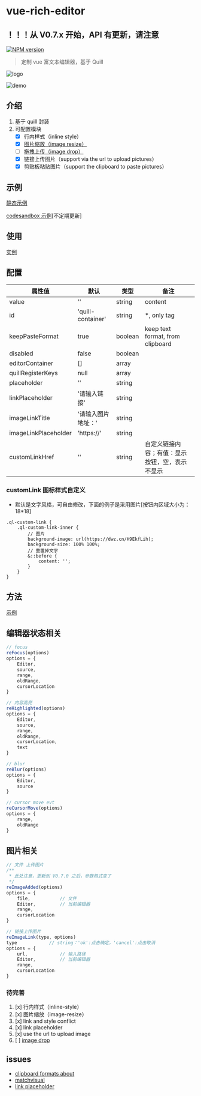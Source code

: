 # vue-rich-editor

## ！！！从 V0.7.x 开始，API 有更新，请注意

[![NPM version][npm-image]][npm-url]

[npm-image]: https://img.shields.io/npm/v/vue-rich-editor.svg?longCache=true&style=for-the-badge
[npm-url]: https://www.npmjs.com/package/vue-rich-editor

> 定制 vue 富文本编辑器，基于 Quill

![logo](https://dwz.cn/lyPrpas0)

![demo](https://dwz.cn/wrchFtrx)

## 介绍

1. 基于 quill 封装
2. 可配置模块
    * [x] 行内样式（inline style）
    * [x] [图片缩放（image resize）](https://github.com/Fandom-OSS/quill-blot-formatter)
    * [ ] [拖拽上传（image drop）](https://github.com/kensnyder/quill-image-drop-module)
    * [x] 链接上传图片（support via the url to upload pictures）
    * [x] 剪贴板粘贴图片（support the clipboard to paste pictures）

## 示例

[静态示例](https://realign.github.io/vue-rich-editor/)

[codesandbox 示例](https://codesandbox.io/s/w0m20jjxrl)[不定期更新]

## 使用

[实例](https://github.com/ReAlign/vue-rich-editor/tree/master/example)

## 配置

| 属性值 | 默认 | 类型 | 备注 |
|  --- |  --- |  --- |   --- |
| value | '' | string | content |
| id | 'quill-container' | string | *, only tag |
| keepPasteFormat | true | boolean | keep text format, from clipboard |
| disabled | false | boolean |  |
| editorContainer | [] | array |  |
| quillRegisterKeys | null | array |  |
| placeholder | '' | string | |
| linkPlaceholder | '请输入链接' | string |  |
| imageLinkTitle | '请输入图片地址：' | string |  |
| imageLinkPlaceholder | 'https://' | string |  |
| customLinkHref | '' | string | 自定义链接内容；有值：显示按钮，空，表示不显示 |

### customLink 图标样式自定义

* 默认是文字风格，可自由修改，下面的例子是采用图片[按钮内区域大小为：18*18]

```less
.ql-custom-link {
    .ql-custom-link-inner {
        // 图片
        background-image: url(https://dwz.cn/H9EkfLih);
        background-size: 100% 100%;
        // 重置掉文字
        &::before {
            content: '';
        }
    }
}
```

## 方法

[示例](https://github.com/ReAlign/vue-rich-editor/tree/master/example)

## 编辑器状态相关

```javascript
// focus
reFocus(options)
options = {
    Editor,
    source,
    range,
    oldRange,
    cursorLocation
}
```

```javascript
// 内容高亮
reHighlighted(options)
options = {
    Editor,
    source,
    range,
    oldRange,
    cursorLocation,
    text
}
```

```javascript
// blur
reBlur(options)
options = {
    Editor,
    source
}
```

```javascript
// cursor move evt
reCursorMove(options)
options = {
    range,
    oldRange
}
```

## 图片相关

```javascript
// 文件 上传图片
/**
 * 此处注意，更新到 V0.7.0 之后，参数格式变了
 */
reImageAdded(options)
options = {
    file,           // 文件
    Editor,         // 当前编辑器
    range,
    cursorLocation
}
```

```javascript
// 链接上传图片
reImageLink(type, options)
type            // string：'ok':点击确定，'cancel':点击取消
options = {
    url,            // 输入路径
    Editor,         // 当前编辑器
    range,
    cursorLocation
}
```

### 待完善

1. [x] 行内样式（inline-style）
2. [x] 图片缩放（image-resize）
3. [x] link and style conflict
4. [x] link placeholder
5. [x] use the url to upload image
6. [ ] [image drop](https://github.com/kensnyder/quill-image-drop-module)

## issues

* [clipboard formats about](https://github.com/quilljs/quill/issues/1687)
* [matchvisual](https://quilljs.com/docs/modules/clipboard/#matchvisual)
* [link placeholder](https://github.com/quilljs/quill/issues/1107)
